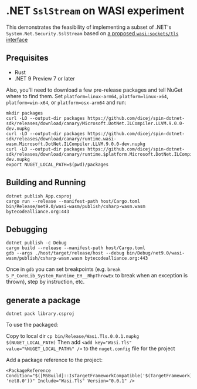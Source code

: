 # .NET `SslStream` on WASI experiment

This demonstrates the feasibility of implementing a subset of .NET's
`System.Net.Security.SslStream` based on [a proposed `wasi:sockets/tls`
interface](https://github.com/WebAssembly/wasi-sockets/pull/104)

## Prequisites

- Rust
- .NET 9 Preview 7 or later

Also, you'll need to download a few pre-release packages and tell NuGet where to
find them.  Set `platform=linux-arm64`, `platform=linux-x64`,
`platform=win-x64`, or `platform=osx-arm64` and run:

```
mkdir packages
curl -LO --output-dir packages https://github.com/dicej/spin-dotnet-sdk/releases/download/canary/Microsoft.DotNet.ILCompiler.LLVM.9.0.0-dev.nupkg
curl -LO --output-dir packages https://github.com/dicej/spin-dotnet-sdk/releases/download/canary/runtime.wasi-wasm.Microsoft.DotNet.ILCompiler.LLVM.9.0.0-dev.nupkg
curl -LO --output-dir packages https://github.com/dicej/spin-dotnet-sdk/releases/download/canary/runtime.$platform.Microsoft.DotNet.ILCompiler.LLVM.9.0.0-dev.nupkg
export NUGET_LOCAL_PATH=$(pwd)/packages
```

## Building and Running

```
dotnet publish App.csproj
cargo run --release --manifest-path host/Cargo.toml bin/Release/net9.0/wasi-wasm/publish/csharp-wasm.wasm bytecodealliance.org:443
```

## Debugging

```
dotnet publish -c Debug
cargo build --release --manifest-path host/Cargo.toml
gdb --args ./host/target/release/host --debug bin/Debug/net9.0/wasi-wasm/publish/csharp-wasm.wasm bytecodealliance.org:443
```

Once in `gdb` you can set breakpoints (e.g. `break
S_P_CoreLib_System_Runtime_EH__RhpThrowEx` to break when an exception is
thrown), step by instruction, etc.

## generate a package

```
dotnet pack library.csproj 
```

To use the packaged: 

Copy to local dir `cp bin/Release/Wasi.Tls.0.0.1.nupkg $(NUGET_LOCAL_PATH)`
Then add `<add key="Wasi.Tls" value="%NUGET_LOCAL_PATH%" />` to the `nuget.config` file for the project

Add a package reference to the project:

```
<PackageReference Condition="$([MSBuild]::IsTargetFrameworkCompatible('$(TargetFramework)', 'net8.0'))" Include="Wasi.Tls" Version="0.0.1" />
```
